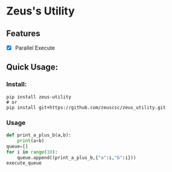 # Zeus's Utility

## Features
- [x] Parallel Execute

## Quick Usage:
### Install:
```shell
pip install zeus-utility
# or 
pip install git+https://github.com/zeuscsc/zeus_utility.git
```
### Usage
```python
def print_a_plus_b(a,b):
    print(a+b)
queue=[]
for i in range(10):
    queue.append((print_a_plus_b,{"a":i,"b":i}))
execute_queue

```